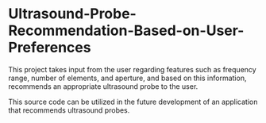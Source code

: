# Ultrasound-Probe-Recommendation-Based-on-User-Preferences
This project takes input from the user regarding features such as frequency range, number of elements, and aperture, and based on this information, recommends an appropriate ultrasound probe to the user.

This source code can be utilized in the future development of an application that recommends ultrasound probes.
